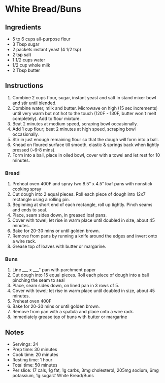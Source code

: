 # White Bread/Buns

## Ingredients

- 5 to 6 cups all-purpose flour
- 3 Tbsp sugar
- 2 packets instant yeast (4 1/2 tsp)
- 2 tsp salt
- 1 1/2 cups water
- 1/2 cup whole milk
- 2 Tbsp butter

## Instructions

1. Combine 2 cups flour, sugar, instant yeast and salt in stand mixer bowl and stir until blended.
1. Combine water, milk and butter. Microwave on high (15 sec increments) until very warm but not hot to the touch (120F - 130F, butter won't melt completely). Add to flour mixture.
1. Beat 2 minutes at medium speed, scraping bowl occasionally.
1. Add 1 cup flour; beat 2 minutes at high speed, scraping bowl occasionally.
1. Stir in just enough remaining flour so that the dough will form into a ball.
1. Knead on floured surface till smooth, elastic & springs back when lightly pressed (~6-8 mins).
1. Form into a ball, place in oiled bowl, cover with a towel and let rest for 10 minutes.

### Bread

1. Preheat oven 400F and spray two 8.5" x 4.5" loaf pans with nonstick cooking spray
1. Cut dough into 2 equal pieces. Roll each piece of dough into 12x7 rectangle using a rolling pin.
1. Beginning at short end of each rectangle, roll up tightly. Pinch seams and ends to seal.
1. Place, seam sides down, in greased loaf pans.
1. Cover with towel; let rise in warm place until doubled in size, about 45 minutes.
1. Bake for 20-30 mins or until golden brown.
1. Remove from pans by running a knife around the edges and invert onto a wire rack.
1. Grease top of loaves with butter or margarine.

### Buns

1. Line ___ x ___" pan with parchment paper
1. Cut dough into 15 equal pieces. Roll each piece of dough into a ball pinching the seam to seal
1. Place, seam sides down, on lined pan in 3 rows of 5.
1. Cover with towel; let rise in warm place until doubled in size, about 45 minutes.
1. Preheat oven 400F
1. Bake for 20-30 mins or until golden brown.
1. Remove from pan with a spatula and place onto a wire rack.
1. Immediately grease top of buns with butter or margarine

## Notes

- Servings: 24
- Prep time: 30 minutes
- Cook time: 20 minutes
- Resting time: 1 hour
- Total time: 50 minutes
- Per slice: 17 cals, 1g fat, 1g carbs, 3mg cholesterol, 205mg sodium, 6mg potassium, 1g sugar# White Bread/Buns
